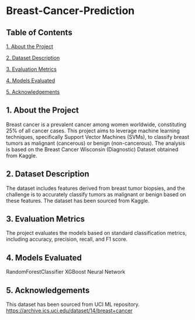 # Breast-Cancer-Prediction

## Table of Contents

[1. About the Project](#1-about-the-project)

[2. Dataset Description](#2-dataset-description)

[3. Evaluation Metrics](#3-evaluation-metrics)

[4. Models Evaluated](#4-models-evaluated)

[5. Acknowledgements](#5-acknowledgements)

<a id="1-about-the-project"></a>
## 1. About the Project
Breast cancer is a prevalent cancer among women worldwide, constituting 25% of all cancer cases. This project aims to leverage machine learning techniques, specifically Support Vector Machines (SVMs), to classify breast tumors as malignant (cancerous) or benign (non-cancerous). The analysis is based on the Breast Cancer Wisconsin (Diagnostic) Dataset obtained from Kaggle.

<a id="2-dataset-description"></a>
## 2. Dataset Description
The dataset includes features derived from breast tumor biopsies, and the challenge is to accurately classify tumors as malignant or benign based on these features. The dataset has been sourced from Kaggle.

<a id="3-evaluation-metrics"></a>
## 3. Evaluation Metrics
The project evaluates the models based on standard classification metrics, including accuracy, precision, recall, and F1 score.

<a id="4-models-evaluated"></a>
## 4. Models Evaluated
RandomForestClassifier
XGBoost
Neural Network

<a id="5-acknowledgementsd"></a>
## 5. Acknowledgements
This dataset has been sourced from UCI ML repository.
https://archive.ics.uci.edu/dataset/14/breast+cancer
